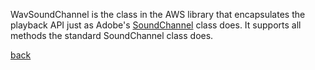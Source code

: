 WavSoundChannel is the class in the AWS library that encapsulates the playback API just as Adobe's [SoundChannel](http://www.adobe.com/livedocs/flash/9.0/ActionScriptLangRefV3/flash/media/SoundChannel.html) class does. It supports all methods the standard SoundChannel class does.

[back](Documentation.md)
